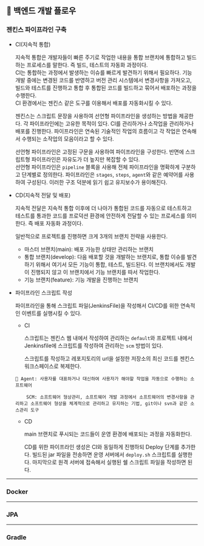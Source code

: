 ## 🔹 백엔드 개발 플로우

### 젠킨스 파이프라인 구축

- CI(지속적 통합)

  지속적 통합은 개발자들이 빠른 주기로 작업한 내용을 통합 브랜치에 통합하고 빌드하는 프로세스를 말한다. 즉 빌드, 테스트의 자동화 과정이다.<br>
  CI는 통합하는 과정에서 발생하는 이슈를 빠르게 발견하기 위해서 필요하다. 기능 개발 중에는 변경된 코드를 반영하고 버전 관리 시스템에서 변경사항을 가져오고, 빌드와 테스트를 진행하고 통합 후 통합된 코드를 빌드하고 묶어서 배포하는 과정을 수행한다.<br>
  CI 환경에서는 젠킨스 같은 도구를 이용해서 배포를 자동화시킬 수 있다.

  젠킨스는 스크립트 문장을 사용하여 선언형 파이프라인을 생성하는 방법을 제공한다. 각 파이프라인에는 고유한 목적이 있다. CI를 관리하거나 소작업을 관리하거나 배포를 진행한다. 파이프라인은 연속된 기술적인 작업의 흐름이고 각 작업은 연속해서 수행되는 소작업의 모음이라고 할 수 있다.

  선언형 파이프라인은 고정된 구문을 사용하여 파이프라인을 구성한다. 반면에 스크립트형 파이프라인은 자유도가 더 높지만 복잡할 수 있다.<br>
  선언형 파이프라인은 `pipeline` 블록을 사용해 전체 파이프라인을 명확하게 구분하고 단계별로 정의한다. 파이프라인은 `stages`, `steps`, `agent`와 같은 예약어를 사용하여 구성된다. 이러한 구조 덕분에 읽기 쉽고 유지보수가 용이해진다.

- CD(지속적 전달 및 배포)

  지속적 전달은 지속적 통합 이후에 더 나아가 통합된 코드를 자동으로 테스트하고 테스트를 통과한 코드를 프로덕션 환경에 안전하게 전달할 수 있는 프로세스를 의미한다. 즉 배포 자동화 과정이다.

  일반적으로 프로젝트를 진행하면 크게 3개의 브랜치 전략을 사용한다.

  - 마스터 브랜치(main): 배포 가능한 상태만 관리하는 브랜치
  - 통합 브랜치(develop): 다음 배포할 것을 개발하는 브랜치로, 통합 이슈를 발견하기 위해서 여기서 모든 기능이 통합, 테스트, 빌드된다. 이 브랜치에서도 개발이 진행되지 않고 이 브랜치에서 기능 브랜치를 따서 작업한다.
  - 기능 브랜치(feature): 기능 개발을 진행하는 브랜치

- 파이프라인 스크립트 작성

  파이프라인을 통해 스크립트 파일(JenkinsFile)을 작성해서 CI/CD를 위한 연속적인 이벤트를 실행시킬 수 있다.

  - CI

    스크립트는 젠킨스 웹 내에서 작성하여 관리하는 `default`와 프로젝트 내에서 Jenkinsfile에 스크립트를 작성하여 관리하는 `scm` 방법이 있다.

    스크립트를 작성하고 레포지토리의 url을 설정한 저장소의 최신 코드를 젠킨스 워크스페이스로 복제한다.

  ```
  🔎 Agent: 사용자를 대표하거나 대신하여 사용자가 해야할 작업을 자동으로 수행하는 소프트웨어

      SCM: 소프트웨어 형상관리, 소프트웨어 개발 과정에서 소프트웨어의 변경사항을 관리하고 소프트웨어 형상을 체계적으로 관리하고 유지하는 기법, git이나 svn과 같은 소스관리 도구
  ```

  - CD

    main 브랜치로 푸시되는 코드들이 운영 환경에 배포되는 과정을 자동화한다.

    CD를 위한 파이프라인 생성은 CI와 동일하게 진행하되 Deploy 단계를 추가한다. 빌드된 jar 파일을 전송하면 운영 서버에서 `deploy.sh` 스크립트를 실행한다. 마지막으로 원격 서버에 접속해서 실행된 쉘 스크립트 파일을 작성하면 된다.

---

### Docker

---

### JPA

---

### Gradle
